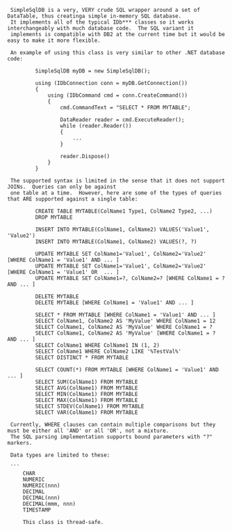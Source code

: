 ﻿
     SimpleSqlDB is a very, VERY crude SQL wrapper around a set of DataTable, thus creatinga simple in-memory SQL database.
     It implements all of the typical IDb*** classes so it works interchangeably with much database code.  The SQL variant it 
     implements is compatible with DB2 at the current time but it would be easy to make it more flexible.
     
     An example of using this class is very similar to other .NET database code:
     
```
         SimpleSqlDB myDB = new SimpleSqlDB();
     
         using (IDbConnection conn = myDB.GetConnection())
         {
             using (IDbCommand cmd = conn.CreateCommand())  
             {
                 cmd.CommandText = "SELECT * FROM MYTABLE";
     
                 DataReader reader = cmd.ExecuteReader();
                 while (reader.Reader())
                 {
                     ...
                 }
     
                 reader.Dispose()
             }
         }
```

     The supported syntax is limited in the sense that it does not support JOINs.  Queries can only be against
     one table at a time.  However, here are some of the types of queries that ARE supported against a single table:
 
```
         CREATE TABLE MYTABLE(ColName1 Type1, ColName2 Type2, ...) 
         DROP MYTABLE
     
         INSERT INTO MYTABLE(ColName1, ColName2) VALUES('Value1', 'Value2')
         INSERT INTO MYTABLE(ColName1, ColName2) VALUES(?, ?)
     
         UPDATE MYTABLE SET ColName1='Value1', ColName2='Value2' [WHERE ColName1 = 'Value1' AND ... ]
         UPDATE MYTABLE SET ColName1='Value1', ColName2='Value2' [WHERE ColName1 = 'Value1' OR  ... ]
         UPDATE MYTABLE SET ColName1=?, ColName2=? [WHERE ColName1 = ? AND ... ]
     
         DELETE MYTABLE
         DELETE MYTABLE [WHERE ColName1 = 'Value1' AND ... ]
     
         SELECT * FROM MYTABLE [WHERE ColName1 = 'Value1' AND ... ]
         SELECT ColName1, ColName2 AS 'MyValue' WHERE ColName1 = 12 
         SELECT ColName1, ColName2 AS 'MyValue' WHERE ColName1 = ? 
         SELECT ColName1, ColName2 AS 'MyValue' [WHERE ColName1 = ? AND ... ]
         SELECT ColName1 WHERE ColName1 IN (1, 2) 
         SELECT ColName1 WHERE ColName2 LIKE '%TestVal%' 
         SELECT DISTINCT * FROM MYTABLE
     
         SELECT COUNT(*) FROM MYTABLE [WHERE ColName1 = 'Value1' AND ... ]
         SELECT SUM(ColName1) FROM MYTABLE
         SELECT AVG(ColName1) FROM MYTABLE
         SELECT MIN(ColName1) FROM MYTABLE
         SELECT MAX(ColName1) FROM MYTABLE
         SELECT STDEV(ColName1) FROM MYTABLE
         SELECT VAR(ColName1) FROM MYTABLE
```    
     Currently, WHERE clauses can contain multiple comparisons but they must be either all 'AND' or all 'OR', not a mixture.
     The SQL parsing implementation supports bound parameters with "?" markers.
     
     Data types are limited to these:
 
     ```
         CHAR
         NUMERIC
         NUMERIC(nnn)
         DECIMAL
         DECIMAL(nnn)
         DECIMAL(mmm, nnn)
         TIMESTAMP
```
     This class is thread-safe.
